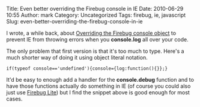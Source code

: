 Title: Even better overriding the Firebug console in IE
Date: 2010-06-29 10:55
Author: mark
Category: Uncategorized
Tags: firebug, ie, javascript
Slug: even-better-overriding-the-firebug-console-in-ie

I wrote, a while back, about [Overriding the Firebug console object][]
to prevent IE from throwing errors when you **console.log** all over
your code.

The only problem that first version is that it's too much to type.
Here's a much shorter way of doing it using object literal notation.


~~~~ {.javascript name="code"}
if(typeof console=='undefined'){console={log:function(){}};}
~~~~



It'd be easy to enough add a handler for the **console.debug** function
and to have those functions actually do something in IE (of course you
could also just use [Firebug Lite][]) but I find the snippet above is
good enough for most cases.

  [Overriding the Firebug console object]: http://mark.biek.org/blog/2009/10/overriding-the-firebug-console-object-in-ie/
  [Firebug Lite]: http://getfirebug.com/firebuglite
